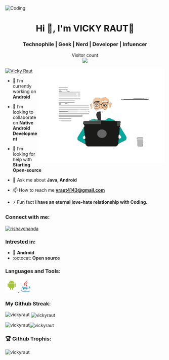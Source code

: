 <img align="center" alt="Coding" width="1000" src="https://github.com/vickyraut/vickyraut/blob/main/banner.gif">
<h1 align="center">Hi 👋, I'm VICKY RAUT🥷</h1>
<h3 align="center">Technophile | Geek | Nerd | Developer | Infuencer</h3>
<p align="center"> 
  Visitor count<br>
  <img src="https://profile-counter.glitch.me/vickyraut/count.svg" />
</p>
<img align="right" alt="Coding" width="400" src="https://github.com/vickyraut/vickyraut/blob/main/programmer.gif">

<p align="left"> <a href="https://twitter.com/vicky12cr" target="blank"><img src="https://img.shields.io/twitter/follow/vicky12cr?logo=twitter&style=for-the-badge" alt="Vicky Raut" /></a> </p>

- 🔭 I’m currently working on **Android**

- 👯 I’m looking to collaborate on **Native Android Development**

- 🤝 I’m looking for help with **Starting Open-source**

- 💬 Ask me about **Java, Android**

- 📫 How to reach me **vraut4143@gmail.com**

- ⚡ Fun fact **I have an eternal love-hate relationship with Coding.**

<h3 align="left">Connect with me:</h3>
<p align="left">
<a href="https://twitter.com/vicky12cr" target="blank"><img align="center" src="https://raw.githubusercontent.com/rahuldkjain/github-profile-readme-generator/master/src/images/icons/Social/twitter.svg" alt="rishavchanda" height="30" width="40" /></a>
</p>

<h3 align="left">Intrested in:</h3>

- :robot: **Android** 
- :octocat: **Open source**

<h3 align="left">Languages and Tools:</h3>
<p align="left"> <a href="https://developer.android.com" target="_blank" rel="noreferrer"> <img src="https://raw.githubusercontent.com/devicons/devicon/master/icons/android/android-original-wordmark.svg" alt="android" width="40" height="40"/> </a> <a href="https://www.java.com" target="_blank" rel="noreferrer"> <img src="https://raw.githubusercontent.com/devicons/devicon/master/icons/java/java-original.svg" alt="java" width="40" height="40"/> </a> </p>


<h3 align="centre">My Github Streak:</h3>
<p><img align="left" src="https://github-readme-stats.vercel.app/api/top-langs?username=vickyraut&show_icons=true&locale=en&layout=compact&theme=tokyonight" alt="vickyraut" /></p>

<p>&nbsp;<img align="center" src="https://github-readme-stats.vercel.app/api?username=vickyraut&show_icons=true&locale=en&theme=tokyonight" alt="vickyraut" /></p>

<p><img align="left" src="https://github-readme-streak-stats.herokuapp.com/?user=vickyraut&&theme=tokyonight" alt="vickyraut" /></p>

<p><img align="center" src="https://github-contributor-stats.vercel.app/api?username=vickyraut&&limit=5&&theme=tokyonight&&combine_all_yearly_contributions=true" alt="vickyraut" /></p>

<h3 align="centre">🏆 Github Trophis:</h3>
<p><img align="center" src="https://github-profile-trophy.vercel.app/?username=VickyRaut&&theme=tokyonight&&no-frame=true&&no-bg=false&&margin-w=4" alt="vickyraut" /></p>


